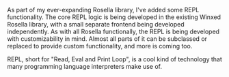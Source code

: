 As part of my ever-expanding Rosella library, I've added some REPL
functionality. The core REPL logic is being developed in the existing Winxed
Rosella library, with a small separate frontend being developed independently.
As with all Rosella functionally, the REPL is being developed with
customizability in mind. Almost all parts of it can be subclassed or replaced
to provide custom functionality, and more is coming too.

REPL, short for "Read, Eval and Print Loop", is a cool kind of technology that
many programming language interpreters make use of.
